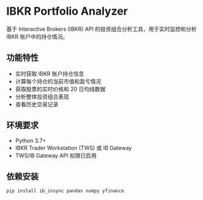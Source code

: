 # IBKR Portfolio Analyzer

基于 Interactive Brokers (IBKR) API 的投资组合分析工具，用于实时监控和分析 IBKR 账户中的持仓情况。

## 功能特性

- 实时获取 IBKR 账户持仓信息
- 计算每个持仓的当前市值和盈亏情况
- 获取股票的实时价格和 20 日均线数据
- 分析整体投资组合表现
- 查看历史交易记录

## 环境要求

- Python 3.7+
- IBKR Trader Workstation (TWS) 或 IB Gateway
- TWS/IB Gateway API 权限已启用

## 依赖安装

```bash
pip install ib_insync pandas numpy yfinance
```